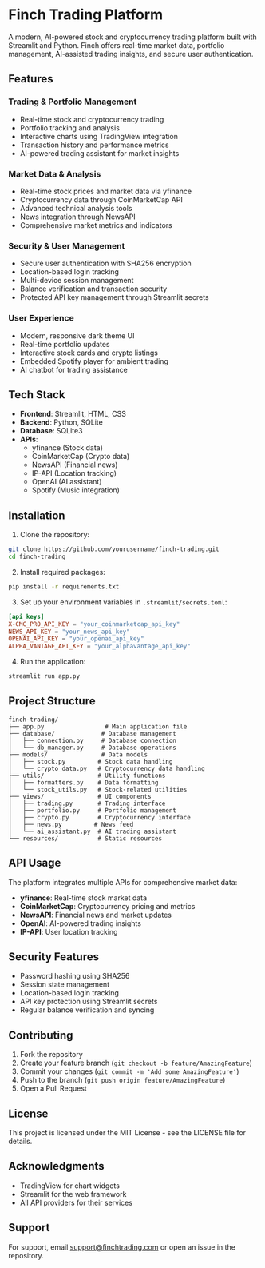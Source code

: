 # Finch Trading Platform

A modern, AI-powered stock and cryptocurrency trading platform built with Streamlit and Python. Finch offers real-time market data, portfolio management, AI-assisted trading insights, and secure user authentication.

## Features

### Trading & Portfolio Management
- Real-time stock and cryptocurrency trading
- Portfolio tracking and analysis
- Interactive charts using TradingView integration
- Transaction history and performance metrics
- AI-powered trading assistant for market insights

### Market Data & Analysis
- Real-time stock prices and market data via yfinance
- Cryptocurrency data through CoinMarketCap API
- Advanced technical analysis tools
- News integration through NewsAPI
- Comprehensive market metrics and indicators

### Security & User Management
- Secure user authentication with SHA256 encryption
- Location-based login tracking
- Multi-device session management
- Balance verification and transaction security
- Protected API key management through Streamlit secrets

### User Experience
- Modern, responsive dark theme UI
- Real-time portfolio updates
- Interactive stock cards and crypto listings
- Embedded Spotify player for ambient trading
- AI chatbot for trading assistance

## Tech Stack

- **Frontend**: Streamlit, HTML, CSS
- **Backend**: Python, SQLite
- **Database**: SQLite3
- **APIs**:
  - yfinance (Stock data)
  - CoinMarketCap (Crypto data)
  - NewsAPI (Financial news)
  - IP-API (Location tracking)
  - OpenAI (AI assistant)
  - Spotify (Music integration)

## Installation

1. Clone the repository:
```bash
git clone https://github.com/yourusername/finch-trading.git
cd finch-trading
```

2. Install required packages:
```bash
pip install -r requirements.txt
```

3. Set up your environment variables in `.streamlit/secrets.toml`:
```toml
[api_keys]
X-CMC_PRO_API_KEY = "your_coinmarketcap_api_key"
NEWS_API_KEY = "your_news_api_key"
OPENAI_API_KEY = "your_openai_api_key"
ALPHA_VANTAGE_API_KEY = "your_alphavantage_api_key"
```

4. Run the application:
```bash
streamlit run app.py
```

## Project Structure

```
finch-trading/
├── app.py                 # Main application file
├── database/             # Database management
│   ├── connection.py     # Database connection
│   └── db_manager.py     # Database operations
├── models/               # Data models
│   ├── stock.py         # Stock data handling
│   └── crypto_data.py   # Cryptocurrency data handling
├── utils/               # Utility functions
│   ├── formatters.py    # Data formatting
│   └── stock_utils.py   # Stock-related utilities
├── views/               # UI components
│   ├── trading.py       # Trading interface
│   ├── portfolio.py     # Portfolio management
│   ├── crypto.py        # Cryptocurrency interface
│   ├── news.py         # News feed
│   └── ai_assistant.py  # AI trading assistant
└── resources/           # Static resources
```

## API Usage

The platform integrates multiple APIs for comprehensive market data:

- **yfinance**: Real-time stock market data
- **CoinMarketCap**: Cryptocurrency pricing and metrics
- **NewsAPI**: Financial news and market updates
- **OpenAI**: AI-powered trading insights
- **IP-API**: User location tracking

## Security Features

- Password hashing using SHA256
- Session state management
- Location-based login tracking
- API key protection using Streamlit secrets
- Regular balance verification and syncing

## Contributing

1. Fork the repository
2. Create your feature branch (`git checkout -b feature/AmazingFeature`)
3. Commit your changes (`git commit -m 'Add some AmazingFeature'`)
4. Push to the branch (`git push origin feature/AmazingFeature`)
5. Open a Pull Request

## License

This project is licensed under the MIT License - see the LICENSE file for details.

## Acknowledgments

- TradingView for chart widgets
- Streamlit for the web framework
- All API providers for their services

## Support

For support, email support@finchtrading.com or open an issue in the repository.
